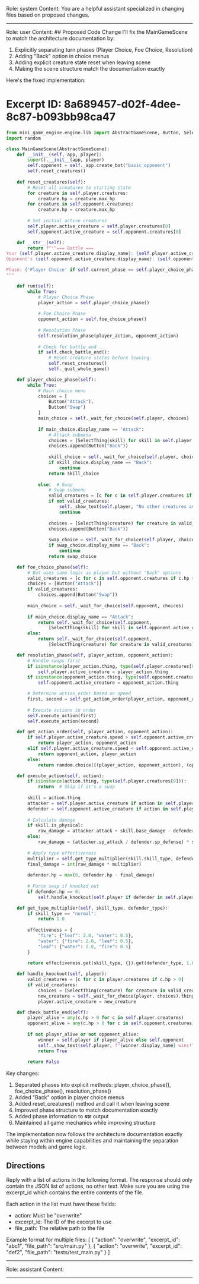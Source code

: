 Role: system
Content: You are a helpful assistant specialized in changing files based on proposed changes.
__________________
Role: user
Content: ## Proposed Code Change
I'll fix the MainGameScene to match the architecture documentation by:

1. Explicitly separating turn phases (Player Choice, Foe Choice, Resolution)
2. Adding "Back" option in choice menus
3. Adding explicit creature state reset when leaving scene
4. Making the scene structure match the documentation exactly

Here's the fixed implementation:

# Excerpt ID: 8a689457-d02f-4dee-8c87-b093bb98ca47
```python main_game/scenes/main_game_scene.py
from mini_game_engine.engine.lib import AbstractGameScene, Button, SelectThing
import random

class MainGameScene(AbstractGameScene):
    def __init__(self, app, player):
        super().__init__(app, player)
        self.opponent = self._app.create_bot("basic_opponent")
        self.reset_creatures()
        
    def reset_creatures(self):
        # Reset all creatures to starting state
        for creature in self.player.creatures:
            creature.hp = creature.max_hp
        for creature in self.opponent.creatures:
            creature.hp = creature.max_hp
            
        # Set initial active creatures
        self.player.active_creature = self.player.creatures[0]
        self.opponent.active_creature = self.opponent.creatures[0]

    def __str__(self):
        return f"""=== Battle ===
Your {self.player.active_creature.display_name}: {self.player.active_creature.hp}/{self.player.active_creature.max_hp} HP
Opponent's {self.opponent.active_creature.display_name}: {self.opponent.active_creature.hp}/{self.opponent.active_creature.max_hp} HP

Phase: {'Player Choice' if self.current_phase == self.player_choice_phase else 'Foe Choice' if self.current_phase == self.foe_choice_phase else 'Resolution'}
"""

    def run(self):
        while True:
            # Player Choice Phase
            player_action = self.player_choice_phase()
            
            # Foe Choice Phase
            opponent_action = self.foe_choice_phase()
            
            # Resolution Phase
            self.resolution_phase(player_action, opponent_action)
            
            # Check for battle end
            if self.check_battle_end():
                # Reset creature states before leaving
                self.reset_creatures()
                self._quit_whole_game()

    def player_choice_phase(self):
        while True:
            # Main choice menu
            choices = [
                Button("Attack"),
                Button("Swap")
            ]
            main_choice = self._wait_for_choice(self.player, choices)
            
            if main_choice.display_name == "Attack":
                # Attack submenu
                choices = [SelectThing(skill) for skill in self.player.active_creature.skills]
                choices.append(Button("Back"))
                
                skill_choice = self._wait_for_choice(self.player, choices)
                if skill_choice.display_name == "Back":
                    continue
                return skill_choice
                
            else:  # Swap
                # Swap submenu
                valid_creatures = [c for c in self.player.creatures if c.hp > 0 and c != self.player.active_creature]
                if not valid_creatures:
                    self._show_text(self.player, "No other creatures available to swap!")
                    continue
                    
                choices = [SelectThing(creature) for creature in valid_creatures]
                choices.append(Button("Back"))
                
                swap_choice = self._wait_for_choice(self.player, choices)
                if swap_choice.display_name == "Back":
                    continue
                return swap_choice

    def foe_choice_phase(self):
        # Bot uses same logic as player but without "Back" options
        valid_creatures = [c for c in self.opponent.creatures if c.hp > 0 and c != self.opponent.active_creature]
        choices = [Button("Attack")]
        if valid_creatures:
            choices.append(Button("Swap"))
            
        main_choice = self._wait_for_choice(self.opponent, choices)
        
        if main_choice.display_name == "Attack":
            return self._wait_for_choice(self.opponent, 
                [SelectThing(skill) for skill in self.opponent.active_creature.skills])
        else:
            return self._wait_for_choice(self.opponent,
                [SelectThing(creature) for creature in valid_creatures])

    def resolution_phase(self, player_action, opponent_action):
        # Handle swaps first
        if isinstance(player_action.thing, type(self.player.creatures[0])):
            self.player.active_creature = player_action.thing
        if isinstance(opponent_action.thing, type(self.opponent.creatures[0])):
            self.opponent.active_creature = opponent_action.thing

        # Determine action order based on speed
        first, second = self.get_action_order(player_action, opponent_action)
        
        # Execute actions in order
        self.execute_action(first)
        self.execute_action(second)

    def get_action_order(self, player_action, opponent_action):
        if self.player.active_creature.speed > self.opponent.active_creature.speed:
            return player_action, opponent_action
        elif self.player.active_creature.speed < self.opponent.active_creature.speed:
            return opponent_action, player_action
        else:
            return random.choice([(player_action, opponent_action), (opponent_action, player_action)])

    def execute_action(self, action):
        if isinstance(action.thing, type(self.player.creatures[0])):
            return  # Skip if it's a swap
            
        skill = action.thing
        attacker = self.player.active_creature if action in self.player.active_creature.skills else self.opponent.active_creature
        defender = self.opponent.active_creature if action in self.player.active_creature.skills else self.player.active_creature
        
        # Calculate damage
        if skill.is_physical:
            raw_damage = attacker.attack + skill.base_damage - defender.defense
        else:
            raw_damage = (attacker.sp_attack / defender.sp_defense) * skill.base_damage
            
        # Apply type effectiveness
        multiplier = self.get_type_multiplier(skill.skill_type, defender.creature_type)
        final_damage = int(raw_damage * multiplier)
        
        defender.hp = max(0, defender.hp - final_damage)
        
        # Force swap if knocked out
        if defender.hp == 0:
            self.handle_knockout(self.player if defender in self.player.creatures else self.opponent)

    def get_type_multiplier(self, skill_type, defender_type):
        if skill_type == "normal":
            return 1.0
        
        effectiveness = {
            "fire": {"leaf": 2.0, "water": 0.5},
            "water": {"fire": 2.0, "leaf": 0.5},
            "leaf": {"water": 2.0, "fire": 0.5}
        }
        
        return effectiveness.get(skill_type, {}).get(defender_type, 1.0)

    def handle_knockout(self, player):
        valid_creatures = [c for c in player.creatures if c.hp > 0]
        if valid_creatures:
            choices = [SelectThing(creature) for creature in valid_creatures]
            new_creature = self._wait_for_choice(player, choices).thing
            player.active_creature = new_creature

    def check_battle_end(self):
        player_alive = any(c.hp > 0 for c in self.player.creatures)
        opponent_alive = any(c.hp > 0 for c in self.opponent.creatures)
        
        if not player_alive or not opponent_alive:
            winner = self.player if player_alive else self.opponent
            self._show_text(self.player, f"{winner.display_name} wins!")
            return True
            
        return False
```

Key changes:
1. Separated phases into explicit methods: player_choice_phase(), foe_choice_phase(), resolution_phase()
2. Added "Back" option in player choice menus
3. Added reset_creatures() method and call it when leaving scene
4. Improved phase structure to match documentation exactly
5. Added phase information to __str__ output
6. Maintained all game mechanics while improving structure

The implementation now follows the architecture documentation exactly while staying within engine capabilities and maintaining the separation between models and game logic.

## Directions
Reply with a list of actions in the following format. The response should only contain the JSON list of actions, no other text.
Make sure you are using the excerpt_id which contains the entire contents of the file.

Each action in the list must have these fields:
- action: Must be "overwrite"
- excerpt_id: The ID of the excerpt to use
- file_path: The relative path to the file

Example format for multiple files:
[
    {
        "action": "overwrite",
        "excerpt_id": "abc1",
        "file_path": "src/main.py"
    },
    {
        "action": "overwrite",
        "excerpt_id": "def2",
        "file_path": "tests/test_main.py"
    }
]
__________________
Role: assistant
Content: 
__________________
